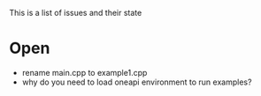 This is a list of issues and their state

# Open
- rename main.cpp to example1.cpp
- why do you need to load oneapi environment to run examples?

